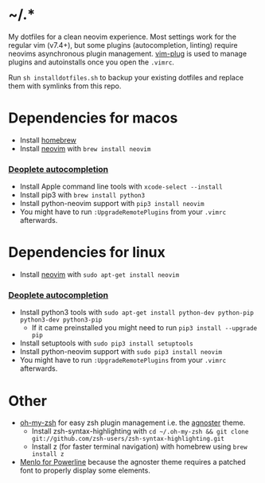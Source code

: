 # ~/.*

My dotfiles for a clean neovim experience. Most settings work for the regular vim (v7.4+), but some plugins (autocompletion, linting) require neovims asynchronous plugin management. [vim-plug](https://github.com/junegunn/vim-plug) is used to manage plugins and autoinstalls once you open the `.vimrc`.

Run `sh installdotfiles.sh` to backup your existing dotfiles and replace them with symlinks from this repo.

# Dependencies for macos

* Install [homebrew](https://brew.sh)
* Install [neovim](http://neovim.io) with `brew install neovim`

### [Deoplete autocompletion](https://github.com/Shougo/deoplete.nvim)
* Install Apple command line tools with `xcode-select --install`
* Install pip3 with `brew install python3`
* Install python-neovim support with `pip3 install neovim`
* You might have to run `:UpgradeRemotePlugins` from your `.vimrc` afterwards.

# Dependencies for linux

* Install [neovim](http://neovim.io) with `sudo apt-get install neovim`

### [Deoplete autocompletion](https://github.com/Shougo/deoplete.nvim)
* Install python3 tools with `sudo apt-get install python-dev python-pip python3-dev python3-pip`
  * If it came preinstalled you might need to run `pip3 install --upgrade pip`
* Install setuptools with `sudo pip3 install setuptools`
* Install python-neovim support with `sudo pip3 install neovim`
* You might have to run `:UpgradeRemotePlugins` from your `.vimrc` afterwards.



# Other
* [oh-my-zsh](https://github.com/robbyrussell/oh-my-zsh) for easy zsh plugin 
  management i.e. the [agnoster](https://github.com/agnoster/agnoster-zsh-theme) 
  theme.
  * Install zsh-syntax-highlighting with `cd ~/.oh-my-zsh && git clone git://github.com/zsh-users/zsh-syntax-highlighting.git`
  * Install z (for faster terminal navigation) with homebrew using `brew install z`
* [Menlo for Powerline](https://github.com/abertsch/Menlo-for-Powerline) because the agnoster theme requires a patched font to properly display some elements.
